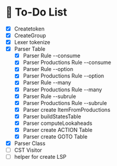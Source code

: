 # 📝 To-Do List
- [X] Createtoken
- [X] CreateGroup
- [X] Lexer tokenize
- [X] Parser Table
    - [X] Parser Rule --consume
    - [X] Parser Productions Rule --consume
    - [X] Parser Rule --option
    - [X] Parser Productions Rule --option
    - [X] Parser Rule --many
    - [X] Parser Productions Rule --many
    - [X] Parser Rule --subrule
    - [X] Parser Productions Rule --subrule
    - [X] Parser create ItemFromProductions
    - [X] Parser buildStatesTable
    - [X] Parser computeLookaheads
    - [X] Parser create ACTION Table
    - [X] Parser create GOTO Table
- [X] Parser Class
- [ ] CST Visitor
- [ ] helper for create LSP 